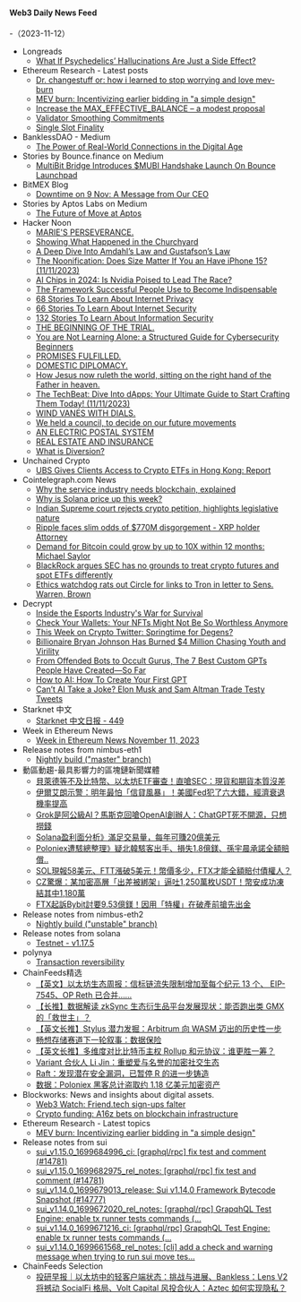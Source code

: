 #### Web3 Daily News Feed
-（2023-11-12）

- Longreads
  - [What If Psychedelics’ Hallucinations Are Just a Side Effect?](https://longreads.com/2023/11/11/what-if-psychedelics-hallucinations-are-just-a-side-effect/)
- Ethereum Research - Latest posts
  - [Dr. changestuff or: how i learned to stop worrying and love mev-burn](https://ethresear.ch/t/dr-changestuff-or-how-i-learned-to-stop-worrying-and-love-mev-burn/17384/5)
  - [MEV burn: Incentivizing earlier bidding in "a simple design"](https://ethresear.ch/t/mev-burn-incentivizing-earlier-bidding-in-a-simple-design/17389/1)
  - [Increase the MAX_EFFECTIVE_BALANCE – a modest proposal](https://ethresear.ch/t/increase-the-max-effective-balance-a-modest-proposal/15801/55)
  - [Validator Smoothing Commitments](https://ethresear.ch/t/validator-smoothing-commitments/17356/7)
  - [Single Slot Finality](https://ethresear.ch/t/single-slot-finality/16700/2)
- BanklessDAO - Medium
  - [The Power of Real-World Connections in the Digital Age](https://medium.com/bankless-dao/the-power-of-real-world-connections-in-the-digital-age-733354d8ed68?source=rss----2e8b6adb479c---4)
- Stories by Bounce.finance on Medium
  - [MultiBit Bridge Introduces $MUBI Handshake Launch On Bounce Launchpad](https://bouncefinance.medium.com/multibit-bridge-introduces-mubi-handshake-launch-on-bounce-launchpad-ecf6dcf7c6af?source=rss-74b4e5aa79f6------2)
- BitMEX Blog
  - [Downtime on 9 Nov: A Message from Our CEO](https://blog.bitmex.com/downtime-9nov/)
- Stories by Aptos Labs on Medium
  - [The Future of Move at Aptos](https://aptoslabs.medium.com/the-future-of-move-at-aptos-17d0656dcc31?source=rss-70211828fe2e------2)
- Hacker Noon
  - [MARIE'S PERSEVERANCE.](https://hackernoon.com/maries-perseverance?source=rss)
  - [Showing What Happened in the Churchyard](https://hackernoon.com/showing-what-happened-in-the-churchyard?source=rss)
  - [A Deep Dive Into Amdahl’s Law and Gustafson’s Law](https://hackernoon.com/a-deep-dive-into-amdahls-law-and-gustafsons-law?source=rss)
  - [The Noonification: Does Size Matter If You an Have iPhone 15? (11/11/2023)](https://hackernoon.com/11-11-2023-noonification?source=rss)
  - [AI Chips in 2024: Is Nvidia Poised to Lead The Race?](https://hackernoon.com/ai-chips-in-2024-is-nvidia-poised-to-lead-the-race?source=rss)
  - [The Framework Successful People Use to Become Indispensable](https://hackernoon.com/the-framework-successful-people-use-to-become-indispensable?source=rss)
  - [68 Stories To Learn About Internet Privacy](https://hackernoon.com/68-stories-to-learn-about-internet-privacy?source=rss)
  - [66 Stories To Learn About Internet Security](https://hackernoon.com/66-stories-to-learn-about-internet-security?source=rss)
  - [132 Stories To Learn About Information Security](https://hackernoon.com/132-stories-to-learn-about-information-security?source=rss)
  - [THE BEGINNING OF THE TRIAL.](https://hackernoon.com/the-beginning-of-the-trial?source=rss)
  - [You are Not Learning Alone: a Structured Guide for Cybersecurity Beginners](https://hackernoon.com/you-are-not-learning-alone-a-structured-guide-for-cybersecurity-beginners?source=rss)
  - [PROMISES FULFILLED.](https://hackernoon.com/promises-fulfilled?source=rss)
  - [DOMESTIC DIPLOMACY.](https://hackernoon.com/domestic-diplomacy?source=rss)
  - [How Jesus now ruleth the world, sitting on the right hand of the Father in heaven.](https://hackernoon.com/how-jesus-now-ruleth-the-world-sitting-on-the-right-hand-of-the-father-in-heaven?source=rss)
  - [The TechBeat: Dive Into dApps: Your Ultimate Guide to Start Crafting Them Today! (11/11/2023)](https://hackernoon.com/11-11-2023-techbeat?source=rss)
  - [WIND VANES WITH DIALS.](https://hackernoon.com/wind-vanes-with-dials?source=rss)
  - [We held a council, to decide on our future movements](https://hackernoon.com/we-held-a-council-to-decide-on-our-future-movements?source=rss)
  - [AN ELECTRIC POSTAL SYSTEM](https://hackernoon.com/an-electric-postal-system?source=rss)
  - [REAL ESTATE AND INSURANCE](https://hackernoon.com/real-estate-and-insurance?source=rss)
  - [What is Diversion?](https://hackernoon.com/what-is-diversion?source=rss)
- Unchained Crypto
  - [UBS Gives Clients Access to Crypto ETFs in Hong Kong: Report](https://unchainedcrypto.com/ubs-gives-clients-access-to-crypto-etfs-in-hong-kong-report/)
- Cointelegraph.com News
  - [Why the service industry needs blockchain, explained](https://cointelegraph.com/explained/why-the-service-industry-needs-blockchain-explained)
  - [Why is Solana price up this week?](https://cointelegraph.com/news/why-is-solana-price-up-this-week)
  - [Indian Supreme court rejects crypto petition, highlights legislative nature](https://cointelegraph.com/news/indian-supreme-court-rejects-crypto-petition-highlights-legislative-nature)
  - [Ripple faces slim odds of $770M disgorgement - XRP holder Attorney](https://cointelegraph.com/news/ripple-faces-slim-odds-of-770m-disgorgement-xrp-holder-attorney)
  - [Demand for Bitcoin could grow by up to 10X within 12 months: Michael Saylor](https://cointelegraph.com/news/demand-for-bitcoin-grow-by-10-x-michael-saylor)
  - [BlackRock argues SEC has no grounds to treat crypto futures and spot ETFs differently](https://cointelegraph.com/news/blackrock-argues-sec-has-no-grounds-to-treat-crypto-futures-and-spot-etfs-differently)
  - [Ethics watchdog rats out Circle for links to Tron in letter to Sens. Warren, Brown](https://cointelegraph.com/news/ethics-watchdog-rats-out-circle-for-links-to-tron-in-letter-to-sens-warren-brown)
- Decrypt
  - [Inside the Esports Industry's War for Survival](https://decrypt.co/205565/inside-esports-industry-war-survival-investigation)
  - [Check Your Wallets: Your NFTs Might Not Be So Worthless Anymore](https://decrypt.co/205752/check-your-wallets-your-nfts-might-not-be-so-worthless-anymore)
  - [This Week on Crypto Twitter: Springtime for Degens?](https://decrypt.co/205739/this-week-on-crypto-twitter-springtime-for-degens)
  - [Billionaire Bryan Johnson Has Burned $4 Million Chasing Youth and Virility](https://decrypt.co/205729/bryan-johnson-longevity-blueprint-sleep-gene-therapy-kate-tolo)
  - [From Offended Bots to Occult Gurus, The 7 Best Custom GPTs People Have Created—So Far](https://decrypt.co/205688/7-best-gpt-custom-chatgpt-openai)
  - [How to AI: How To Create Your First GPT](https://decrypt.co/205573/how-to-ai-how-to-create-your-first-gpt)
  - [Can’t AI Take a Joke? Elon Musk and Sam Altman Trade Testy Tweets](https://decrypt.co/205687/ai-dad-jokes-humor-elon-musk-grok-sam-altman-chat-gpt)
- Starknet 中文
  - [Starknet 中文日报 - 449](https://starknetzh.substack.com/p/starknet-449)
- Week in Ethereum News
  - [Week in Ethereum News  November 11, 2023](https://weekinethereumnews.com/week-in-ethereum-news-november-11-2023/)
- Release notes from nimbus-eth1
  - [Nightly build ("master" branch)](https://github.com/status-im/nimbus-eth1/releases/tag/nightly)
- 動區動趨-最具影響力的區塊鏈新聞媒體
  - [貝萊德等不及比特幣、以太坊ETF審查！直嗆SEC：現貨和期貨本質沒差](https://www.blocktempo.com/blackrock-argues-sec-has-treat-crypto-futures-and-spot-etfs-differently/)
  - [伊爾艾朗示警：明年最怕「信貸風暴」！美國Fed犯了六大錯，經濟衰退機率提高](https://www.blocktempo.com/el-erian-warning-credit-risk-emerges-as-new-hazard/)
  - [Grok是阿公級AI？馬斯克回嗆OpenAI創辦人：ChatGPT死不開源，只想撈錢](https://www.blocktempo.com/sam-altman-issued-a-post-insinuating-that-grok-is-outdated/)
  - [Solana盈利面分析》滿足交易量，每年可賺20億美元](https://www.blocktempo.com/how-solana-works-to-profit-2-billions-a-year/)
  - [Poloniex遭駭總整理》疑北韓駭客出手、損失1.8億鎂、孫宇晨承諾全額賠償..](https://www.blocktempo.com/poloniex-hacking-incident-summary/)
  - [SOL現報58美元、FTT漲破5美元！幣價多少，FTX才能全額賠付債權人？](https://www.blocktempo.com/how-high-does-ftt-sol-rise-so-that-ftx-creditors-can-expect-to-claim-the-full-amount/)
  - [CZ驚爆：某加密高層「出差被綁架」逼吐1,250萬枚USDT！幣安成功凍結其中1,180萬](https://www.blocktempo.com/binance-managed-to-freeze-about-11-of-the-12-million-stolen/)
  - [FTX起訴Bybit討要9.53億鎂！因用「特權」在破產前搶先出金](https://www.blocktempo.com/ftx-sues-bybit-to-recover-assets-worth-953-million/)
- Release notes from nimbus-eth2
  - [Nightly build ("unstable" branch)](https://github.com/status-im/nimbus-eth2/releases/tag/nightly)
- Release notes from solana
  - [Testnet - v1.17.5](https://github.com/solana-labs/solana/releases/tag/v1.17.5)
- polynya
  - [Transaction reversibility](https://polynya.mirror.xyz/p9vJ5Pr7fSvv5Xz2SjbU4FX-TJiYG3Cq3PQPje6E1e8)
- ChainFeeds精选
  - [【英文】以太坊生态周报：信标链流失限制增加至每个纪元 13 个、 EIP-7545、OP Reth 已合并......](https://weekinethereumnews.com/week-in-ethereum-news-november-11-2023/)
  - [【长推】数据解读 zkSync 生态衍生品平台发展现状：能否跑出类 GMX 的「救世主」？](https://twitter.com/tmel0211/status/1723180065431900170)
  - [【英文长推】Stylus 潜力发掘：Arbitrum 向 WASM 迈出的历史性一步](https://twitter.com/yuxiao_deng/status/1722999525894394352)
  - [畅想存储赛道下一轮叙事：数据保险](https://permadao.notion.site/59e5ff2a398b4517bad64def43a5b4c1)
  - [【英文长推】多维度对比比特币主权 Rollup 和元协议：谁更胜一筹？](https://twitter.com/bobbodily/status/1722464210867900556)
  - [Variant 合伙人 Li Jin：重塑爱与名誉的加密社交生态](https://www.techflowpost.com/article/detail_14498.html)
  - [Raft：发现潜在安全漏洞，已暂停 R 的进一步铸造](https://twitter.com/raft_fi/status/1723073536909099302)
  - [数据：Poloniex 黑客总计盗取约 1.18 亿美元加密资产](https://twitter.com/lookonchain/status/1722969227915661531)
- Blockworks: News and insights about digital assets.
  - [Web3 Watch: Friend.tech sign-ups falter](https://blockworks.co/news/web3-cryptopunks-nfts-socialfi)
  - [Crypto funding: A16z bets on blockchain infrastructure](https://blockworks.co/news/a16z-blockchain-infrastructure-ai)
- Ethereum Research - Latest topics
  - [MEV burn: Incentivizing earlier bidding in "a simple design"](https://ethresear.ch/t/mev-burn-incentivizing-earlier-bidding-in-a-simple-design/17389)
- Release notes from sui
  - [sui_v1.15.0_1699684996_ci: [graphql/rpc] fix test and comment (#14781)](https://github.com/MystenLabs/sui/releases/tag/sui_v1.15.0_1699684996_ci)
  - [sui_v1.15.0_1699682975_rel_notes: [graphql/rpc] fix test and comment (#14781)](https://github.com/MystenLabs/sui/releases/tag/sui_v1.15.0_1699682975_rel_notes)
  - [sui_v1.14.0_1699679013_release: Sui v1.14.0 Framework Bytecode Snapshot (#14777)](https://github.com/MystenLabs/sui/releases/tag/sui_v1.14.0_1699679013_release)
  - [sui_v1.14.0_1699672020_rel_notes: [graphql/rpc] GrapqhQL Test Engine: enable tx runner tests commands (…](https://github.com/MystenLabs/sui/releases/tag/sui_v1.14.0_1699672020_rel_notes)
  - [sui_v1.14.0_1699671216_ci: [graphql/rpc] GrapqhQL Test Engine: enable tx runner tests commands (…](https://github.com/MystenLabs/sui/releases/tag/sui_v1.14.0_1699671216_ci)
  - [sui_v1.14.0_1699661568_rel_notes: [cli] add a check and warning message when trying to run sui move tes…](https://github.com/MystenLabs/sui/releases/tag/sui_v1.14.0_1699661568_rel_notes)
- ChainFeeds Selection
  - [投研早报｜以太坊中的轻客户端状态：挑战与进展、Bankless：Lens V2 将撼动 SocialFi 格局、Volt Capital 风投合伙人：Aztec 如何实现隐私？](https://substack.chainfeeds.xyz/p/banklesslens-v2-socialfi-volt-capital)

